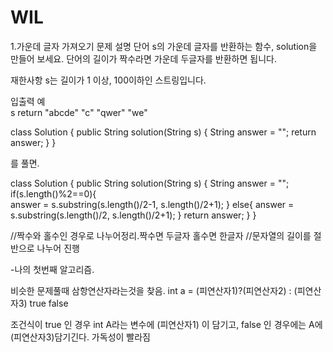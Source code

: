 # WIL

1.가운데 글자 가져오기
문제 설명
단어 s의 가운데 글자를 반환하는 함수, solution을 만들어 보세요. 단어의 길이가 짝수라면 가운데 두글자를 반환하면 됩니다.

재한사항
s는 길이가 1 이상, 100이하인 스트링입니다.

입출력 예                                         
  s    	return
"abcde"	 "c"
"qwer"	 "we"


class Solution {
    public String solution(String s) {
        String answer = "";
        return answer;
    }
}

를 풀면.

class Solution {
    public String solution(String s) {
        String answer = "";
        if(s.length()%2==0){             
            answer = s.substring(s.length()/2-1, s.length()/2+1);
        } else{
            answer = s.substring(s.length()/2, s.length()/2+1);
        }
        return answer;
    }
}

//짝수와 홀수인 경우로 나누어정리.짝수면 두글자 홀수면 한글자
//문자열의 길이를 절반으로 나누어 진행

-나의 첫번째 알고리즘.

비슷한 문제풀때 삼항연산자라는것을 찾음.
int a = (피연산자1)?(피연산자2) : (피연산자3)
              true         false
              
 조건식이 true 인 경우 int A라는 변수에 (피연산자1) 이 담기고,  false 인 경우에는 A에 (피연산자3)담기긴다.
 가독성이 빨라짐

  


